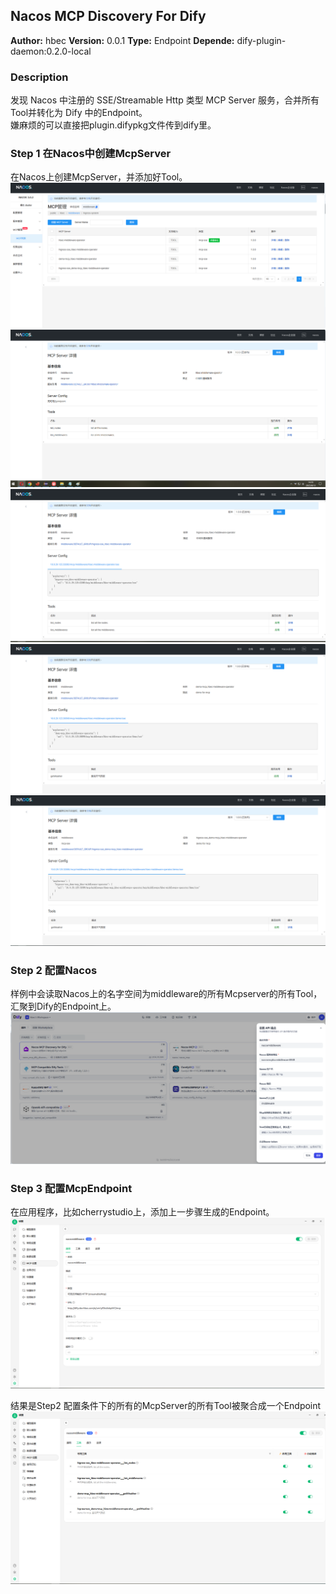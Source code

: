 ## Nacos MCP Discovery For Dify

**Author:** hbec
**Version:** 0.0.1
**Type:** Endpoint
**Depende:** dify-plugin-daemon:0.2.0-local

### Description
发现 Nacos 中注册的 SSE/Streamable Http 类型 MCP Server 服务，合并所有Tool并转化为 Dify 中的Endpoint。<br>
嫌麻烦的可以直接把plugin.difypkg文件传到dify里。<br>

### Step 1 在Nacos中创建McpServer
在Nacos上创建McpServer，并添加好Tool。
![nacos mcp 1](./_assets/1.png)
![nacos mcp 2](./_assets/2.png)
![nacos mcp 3](./_assets/3.png)
![nacos mcp 4](./_assets/4.png)
![nacos mcp 5](./_assets/5.png)

### Step 2 配置Nacos
样例中会读取Nacos上的名字空间为middleware的所有Mcpserver的所有Tool，汇聚到Dify的Endpoint上。
![nacos mcp 7](./_assets/7.png)

### Step 3 配置McpEndpoint
在应用程序，比如cherrystudio上，添加上一步骤生成的Endpoint。
![nacos mcp 8](./_assets/8.png)

结果是Step2 配置条件下的所有的McpServer的所有Tool被聚合成一个Endpoint
![nacos mcp 9](./_assets/9.png)



